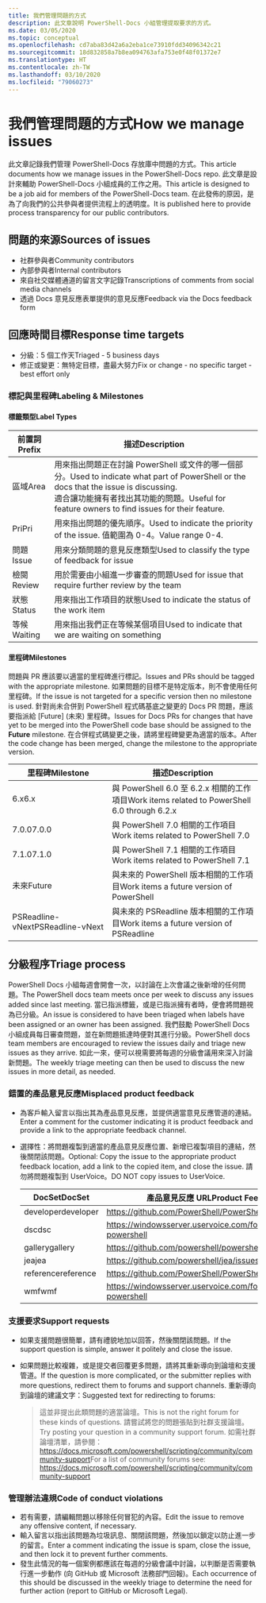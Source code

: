 ```yaml
---
title: 我們管理問題的方式
description: 此文章說明 PowerShell-Docs 小組管理提取要求的方式。
ms.date: 03/05/2020
ms.topic: conceptual
ms.openlocfilehash: cd7aba83d42a6a2eba1ce73910fdd34096342c21
ms.sourcegitcommit: 18d832858a7b8ea094763afa753e0f48f01372e7
ms.translationtype: HT
ms.contentlocale: zh-TW
ms.lasthandoff: 03/10/2020
ms.locfileid: "79060273"
---
```

# <a name="how-we-manage-issues"></a><span data-ttu-id="d98e1-103">我們管理問題的方式</span><span class="sxs-lookup"><span data-stu-id="d98e1-103">How we manage issues</span></span>

<span data-ttu-id="d98e1-104">此文章記錄我們管理 PowerShell-Docs 存放庫中問題的方式。</span><span class="sxs-lookup"><span data-stu-id="d98e1-104">This article documents how we manage issues in the PowerShell-Docs repo.</span></span> <span data-ttu-id="d98e1-105">此文章是設計來輔助 PowerShell-Docs 小組成員的工作之用。</span><span class="sxs-lookup"><span data-stu-id="d98e1-105">This article is designed to be a job aid for members of the PowerShell-Docs team.</span></span> <span data-ttu-id="d98e1-106">在此發佈的原因，是為了向我們的公共參與者提供流程上的透明度。</span><span class="sxs-lookup"><span data-stu-id="d98e1-106">It is published here to provide process transparency for our public contributors.</span></span>

## <a name="sources-of-issues"></a><span data-ttu-id="d98e1-107">問題的來源</span><span class="sxs-lookup"><span data-stu-id="d98e1-107">Sources of issues</span></span>

- <span data-ttu-id="d98e1-108">社群參與者</span><span class="sxs-lookup"><span data-stu-id="d98e1-108">Community contributors</span></span>
- <span data-ttu-id="d98e1-109">內部參與者</span><span class="sxs-lookup"><span data-stu-id="d98e1-109">Internal contributors</span></span>
- <span data-ttu-id="d98e1-110">來自社交媒體通道的留言文字記錄</span><span class="sxs-lookup"><span data-stu-id="d98e1-110">Transcriptions of comments from social media channels</span></span>
- <span data-ttu-id="d98e1-111">透過 Docs 意見反應表單提供的意見反應</span><span class="sxs-lookup"><span data-stu-id="d98e1-111">Feedback via the Docs feedback form</span></span>

## <a name="response-time-targets"></a><span data-ttu-id="d98e1-112">回應時間目標</span><span class="sxs-lookup"><span data-stu-id="d98e1-112">Response time targets</span></span>

- <span data-ttu-id="d98e1-113">分級：5 個工作天</span><span class="sxs-lookup"><span data-stu-id="d98e1-113">Triaged - 5 business days</span></span>
- <span data-ttu-id="d98e1-114">修正或變更：無特定目標，盡最大努力</span><span class="sxs-lookup"><span data-stu-id="d98e1-114">Fix or change - no specific target - best effort only</span></span>

### <a name="labeling--milestones"></a><span data-ttu-id="d98e1-115">標記與里程碑</span><span class="sxs-lookup"><span data-stu-id="d98e1-115">Labeling & Milestones</span></span>

#### <a name="label-types"></a><span data-ttu-id="d98e1-116">標籤類型</span><span class="sxs-lookup"><span data-stu-id="d98e1-116">Label Types</span></span>

|<span data-ttu-id="d98e1-117">前置詞</span><span class="sxs-lookup"><span data-stu-id="d98e1-117">Prefix</span></span>  | <span data-ttu-id="d98e1-118">描述</span><span class="sxs-lookup"><span data-stu-id="d98e1-118">Description</span></span>                                                         |
|------- | --------------------------------------------------------------------|
|<span data-ttu-id="d98e1-119">區域</span><span class="sxs-lookup"><span data-stu-id="d98e1-119">Area</span></span>    | <span data-ttu-id="d98e1-120">用來指出問題正在討論 PowerShell 或文件的哪一個部分。</span><span class="sxs-lookup"><span data-stu-id="d98e1-120">Used to indicate what part of PowerShell or the docs that the issue is discussing.</span></span><br><span data-ttu-id="d98e1-121">適合讓功能擁有者找出其功能的問題。</span><span class="sxs-lookup"><span data-stu-id="d98e1-121">Useful for feature owners to find issues for their feature.</span></span>|
|<span data-ttu-id="d98e1-122">Pri</span><span class="sxs-lookup"><span data-stu-id="d98e1-122">Pri</span></span>     | <span data-ttu-id="d98e1-123">用來指出問題的優先順序。</span><span class="sxs-lookup"><span data-stu-id="d98e1-123">Used to indicate the priority of the issue.</span></span> <span data-ttu-id="d98e1-124">值範圍為 0-4。</span><span class="sxs-lookup"><span data-stu-id="d98e1-124">Value range 0-4.</span></span>        |
|<span data-ttu-id="d98e1-125">問題</span><span class="sxs-lookup"><span data-stu-id="d98e1-125">Issue</span></span>   | <span data-ttu-id="d98e1-126">用來分類問題的意見反應類型</span><span class="sxs-lookup"><span data-stu-id="d98e1-126">Used to classify the type of feedback for issue</span></span>                     |
|<span data-ttu-id="d98e1-127">檢閱</span><span class="sxs-lookup"><span data-stu-id="d98e1-127">Review</span></span>  | <span data-ttu-id="d98e1-128">用於需要由小組進一步審查的問題</span><span class="sxs-lookup"><span data-stu-id="d98e1-128">Used for issue that require further review by the team</span></span>              |
|<span data-ttu-id="d98e1-129">狀態</span><span class="sxs-lookup"><span data-stu-id="d98e1-129">Status</span></span>  | <span data-ttu-id="d98e1-130">用來指出工作項目的狀態</span><span class="sxs-lookup"><span data-stu-id="d98e1-130">Used to indicate the status of the work item</span></span>                        |
|<span data-ttu-id="d98e1-131">等候</span><span class="sxs-lookup"><span data-stu-id="d98e1-131">Waiting</span></span> | <span data-ttu-id="d98e1-132">用來指出我們正在等候某個項目</span><span class="sxs-lookup"><span data-stu-id="d98e1-132">Used to indicate that we are waiting on something</span></span>                   |

#### <a name="milestones"></a><span data-ttu-id="d98e1-133">里程碑</span><span class="sxs-lookup"><span data-stu-id="d98e1-133">Milestones</span></span>

<span data-ttu-id="d98e1-134">問題與 PR 應該要以適當的里程碑進行標記。</span><span class="sxs-lookup"><span data-stu-id="d98e1-134">Issues and PRs should be tagged with the appropriate milestone.</span></span> <span data-ttu-id="d98e1-135">如果問題的目標不是特定版本，則不會使用任何里程碑。</span><span class="sxs-lookup"><span data-stu-id="d98e1-135">If the issue is not targeted for a specific version then no milestone is used.</span></span> <span data-ttu-id="d98e1-136">針對尚未合併到 PowerShell 程式碼基底之變更的 Docs PR 問題，應該要指派給 [Future]  \(未來\) 里程碑。</span><span class="sxs-lookup"><span data-stu-id="d98e1-136">Issues for Docs PRs for changes that have yet to be merged into the PowerShell code base should be assigned to the **Future** milestone.</span></span> <span data-ttu-id="d98e1-137">在合併程式碼變更之後，請將里程碑變更為適當的版本。</span><span class="sxs-lookup"><span data-stu-id="d98e1-137">After the code change has been merged, change the milestone to the appropriate version.</span></span>

|    <span data-ttu-id="d98e1-138">里程碑</span><span class="sxs-lookup"><span data-stu-id="d98e1-138">Milestone</span></span>     |                    <span data-ttu-id="d98e1-139">描述</span><span class="sxs-lookup"><span data-stu-id="d98e1-139">Description</span></span>                     |
| ---------------- | -------------------------------------------------- |
| <span data-ttu-id="d98e1-140">6.x</span><span class="sxs-lookup"><span data-stu-id="d98e1-140">6.x</span></span>              | <span data-ttu-id="d98e1-141">與 PowerShell 6.0 至 6.2.x 相關的工作項目</span><span class="sxs-lookup"><span data-stu-id="d98e1-141">Work items related to PowerShell 6.0 through 6.2.x</span></span> |
| <span data-ttu-id="d98e1-142">7.0.0</span><span class="sxs-lookup"><span data-stu-id="d98e1-142">7.0.0</span></span>            | <span data-ttu-id="d98e1-143">與 PowerShell 7.0 相關的工作項目</span><span class="sxs-lookup"><span data-stu-id="d98e1-143">Work items related to PowerShell 7.0</span></span>               |
| <span data-ttu-id="d98e1-144">7.1.0</span><span class="sxs-lookup"><span data-stu-id="d98e1-144">7.1.0</span></span>            | <span data-ttu-id="d98e1-145">與 PowerShell 7.1 相關的工作項目</span><span class="sxs-lookup"><span data-stu-id="d98e1-145">Work items related to PowerShell 7.1</span></span>               |
| <span data-ttu-id="d98e1-146">未來</span><span class="sxs-lookup"><span data-stu-id="d98e1-146">Future</span></span>           | <span data-ttu-id="d98e1-147">與未來的 PowerShell 版本相關的工作項目</span><span class="sxs-lookup"><span data-stu-id="d98e1-147">Work items a future version of PowerShell</span></span>          |
| <span data-ttu-id="d98e1-148">PSReadline-vNext</span><span class="sxs-lookup"><span data-stu-id="d98e1-148">PSReadline-vNext</span></span> | <span data-ttu-id="d98e1-149">與未來的 PSReadline 版本相關的工作項目</span><span class="sxs-lookup"><span data-stu-id="d98e1-149">Work items a future version of PSReadline</span></span>          |

## <a name="triage-process"></a><span data-ttu-id="d98e1-150">分級程序</span><span class="sxs-lookup"><span data-stu-id="d98e1-150">Triage process</span></span>

<span data-ttu-id="d98e1-151">PowerShell Docs 小組每週會開會一次，以討論在上次會議之後新增的任何問題。</span><span class="sxs-lookup"><span data-stu-id="d98e1-151">The PowerShell docs team meets once per week to discuss any issues added since last meeting.</span></span> <span data-ttu-id="d98e1-152">當已指派標籤，或是已指派擁有者時，便會將問題視為已分級。</span><span class="sxs-lookup"><span data-stu-id="d98e1-152">An issue is considered to have been triaged when labels have been assigned or an owner has been assigned.</span></span> <span data-ttu-id="d98e1-153">我們鼓勵 PowerShell Docs 小組成員每日審查問題，並在新問題抵達時便對其進行分級。</span><span class="sxs-lookup"><span data-stu-id="d98e1-153">PowerShell docs team members are encouraged to review the issues daily and triage new issues as they arrive.</span></span> <span data-ttu-id="d98e1-154">如此一來，便可以視需要將每週的分級會議用來深入討論新問題。</span><span class="sxs-lookup"><span data-stu-id="d98e1-154">The weekly triage meeting can then be used to discuss the new issues in more detail, as needed.</span></span>

### <a name="misplaced-product-feedback"></a><span data-ttu-id="d98e1-155">錯置的產品意見反應</span><span class="sxs-lookup"><span data-stu-id="d98e1-155">Misplaced product feedback</span></span>

- <span data-ttu-id="d98e1-156">為客戶輸入留言以指出其為產品意見反應，並提供適當意見反應管道的連結。</span><span class="sxs-lookup"><span data-stu-id="d98e1-156">Enter a comment for the customer indicating it is product feedback and provide a link to the appropriate feedback channel.</span></span>
- <span data-ttu-id="d98e1-157">選擇性：將問題複製到適當的產品意見反應位置、新增已複製項目的連結，然後關閉該問題。</span><span class="sxs-lookup"><span data-stu-id="d98e1-157">Optional: Copy the issue to the appropriate product feedback location, add a link to the copied item, and close the issue.</span></span> <span data-ttu-id="d98e1-158">請勿將問題複製到 UserVoice。</span><span class="sxs-lookup"><span data-stu-id="d98e1-158">DO NOT copy issues to UserVoice.</span></span>

  | <span data-ttu-id="d98e1-159">DocSet</span><span class="sxs-lookup"><span data-stu-id="d98e1-159">DocSet</span></span>    | <span data-ttu-id="d98e1-160">產品意見反應 URL</span><span class="sxs-lookup"><span data-stu-id="d98e1-160">Product Feedback URL</span></span>                                         |
  | --------- | ------------------------------------------------------------ |
  | <span data-ttu-id="d98e1-161">developer</span><span class="sxs-lookup"><span data-stu-id="d98e1-161">developer</span></span> | https://github.com/PowerShell/PowerShell/issues/new/choose   |
  | <span data-ttu-id="d98e1-162">dsc</span><span class="sxs-lookup"><span data-stu-id="d98e1-162">dsc</span></span>       | https://windowsserver.uservoice.com/forums/301869-powershell |
  | <span data-ttu-id="d98e1-163">gallery</span><span class="sxs-lookup"><span data-stu-id="d98e1-163">gallery</span></span>   | https://github.com/powershell/powershellgallery/issues/new   |
  | <span data-ttu-id="d98e1-164">jea</span><span class="sxs-lookup"><span data-stu-id="d98e1-164">jea</span></span>       | https://github.com/powershell/jea/issues/new                 |
  | <span data-ttu-id="d98e1-165">reference</span><span class="sxs-lookup"><span data-stu-id="d98e1-165">reference</span></span> | https://github.com/PowerShell/PowerShell/issues/new/choose   |
  | <span data-ttu-id="d98e1-166">wmf</span><span class="sxs-lookup"><span data-stu-id="d98e1-166">wmf</span></span>       | https://windowsserver.uservoice.com/forums/301869-powershell |

### <a name="support-requests"></a><span data-ttu-id="d98e1-167">支援要求</span><span class="sxs-lookup"><span data-stu-id="d98e1-167">Support requests</span></span>

- <span data-ttu-id="d98e1-168">如果支援問題很簡單，請有禮貌地加以回答，然後關閉該問題。</span><span class="sxs-lookup"><span data-stu-id="d98e1-168">If the support question is simple, answer it politely and close the issue.</span></span>
- <span data-ttu-id="d98e1-169">如果問題比較複雜，或是提交者回覆更多問題，請將其重新導向到論壇和支援管道。</span><span class="sxs-lookup"><span data-stu-id="d98e1-169">If the question is more complicated, or the submitter replies with more questions, redirect them to forums and support channels.</span></span> <span data-ttu-id="d98e1-170">重新導向到論壇的建議文字：</span><span class="sxs-lookup"><span data-stu-id="d98e1-170">Suggested text for redirecting to forums:</span></span>

    > <span data-ttu-id="d98e1-171">這並非提出此類問題的適當論壇。</span><span class="sxs-lookup"><span data-stu-id="d98e1-171">This is not the right forum for these kinds of questions.</span></span> <span data-ttu-id="d98e1-172">請嘗試將您的問題張貼到社群支援論壇。</span><span class="sxs-lookup"><span data-stu-id="d98e1-172">Try posting your question in a community support forum.</span></span> <span data-ttu-id="d98e1-173">如需社群論壇清單，請參閱： https://docs.microsoft.com/powershell/scripting/community/community-support</span><span class="sxs-lookup"><span data-stu-id="d98e1-173">For a list of community forums see: https://docs.microsoft.com/powershell/scripting/community/community-support</span></span>

### <a name="code-of-conduct-violations"></a><span data-ttu-id="d98e1-174">管理辦法違規</span><span class="sxs-lookup"><span data-stu-id="d98e1-174">Code of conduct violations</span></span>

- <span data-ttu-id="d98e1-175">若有需要，請編輯問題以移除任何冒犯的內容。</span><span class="sxs-lookup"><span data-stu-id="d98e1-175">Edit the issue to remove any offensive content, if necessary.</span></span>
- <span data-ttu-id="d98e1-176">輸入留言以指出該問題為垃圾訊息、關閉該問題，然後加以鎖定以防止進一步的留言。</span><span class="sxs-lookup"><span data-stu-id="d98e1-176">Enter a comment indicating the issue is spam, close the issue, and then lock it to prevent further comments.</span></span>
- <span data-ttu-id="d98e1-177">發生此情況的每一個案例都應該在每週的分級會議中討論，以判斷是否需要執行進一步動作 (向 GitHub 或 Microsoft 法務部門回報)。</span><span class="sxs-lookup"><span data-stu-id="d98e1-177">Each occurrence of this should be discussed in the weekly triage to determine the need for further action (report to GitHub or Microsoft Legal).</span></span>
